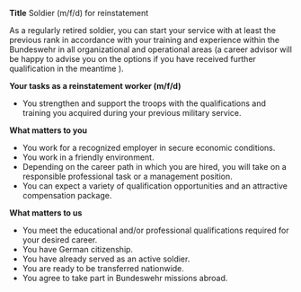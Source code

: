**Title**
Soldier (m/f/d) for reinstatement

As a regularly retired soldier, you can start your service with at least the previous rank in accordance with your training and experience within the Bundeswehr in all organizational and operational areas (a career advisor will be happy to advise you on the options if you have received further qualification in the meantime ).

**Your tasks as a reinstatement worker (m/f/d)**

-	You strengthen and support the troops with the qualifications and training you acquired during your previous military service.

**What matters to you**

-	You work for a recognized employer in secure economic conditions.
-	You work in a friendly environment.
-	Depending on the career path in which you are hired, you will take on a responsible professional task or a management position.
-	You can expect a variety of qualification opportunities and an attractive compensation package.

**What matters to us**

-	You meet the educational and/or professional qualifications required for your desired career.
-	You have German citizenship.
-	You have already served as an active soldier.
-	You are ready to be transferred nationwide.
-	You agree to take part in Bundeswehr missions abroad.
